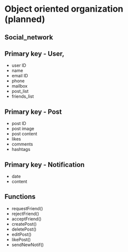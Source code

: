 # Object oriented organization (planned)
## Social_network
## Primary key - User, 
* user ID
* name
* email ID
* phone
* mailbox
* post_list
* friends_list
  
## Primary key - Post
* post ID
* post image
* post content
* likes
* comments
* hashtags

## Primary key - Notification
* date
* content

## Functions
* requestFriend()
* rejectFriend()
* acceptFriend() 
* createPost()
* deletePost()
* editPost()
* likePost()
* sendNewNotif()
